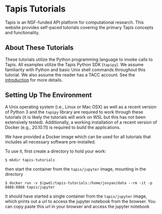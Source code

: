# Tapis Tutorials

Tapis is an NSF-funded API platform for computational research. This
website provides self-paced tutorials covering the primary Tapis concepts
and functionality. 

## About These Tutorials
These tutorials utilize the Python programming language to invoke calls to Tapis. All 
examples utilize the Tapis Python SDK (`tapipy`).  We assume familiarity with Python and basic Unix shell 
commands throughout this tutorial. We also assume the reader has a TACC account. See the 
[introduction](https://tapis-project.github.io/tutorials/intro/intro/) for more details.

## Setting Up The Environment
A Unix operating system (i.e., Linux or Mac OSX) as well as a recent version of Python 3 
and the `tapipy` library are required to work through these tutorials (it is likely the
tutorials will work on WSL but this has not been extensively tested). Additionally, a 
working installation of a recent version of Docker (e.g., 20.10.11) is required to build
the applications.

We have provided a Docker image which can be used for all tutorials that includes all 
necessary software pre-installed.

To use it, first create a directory to hold your work:

```
$ mkdir tapis-tutorials
```

then start the container from the `tapis/jupyter` image, mounting in the directory

```
$ docker run -v $(pwd)/tapis-tutorials:/home/jovyan/data --rm -it -p 8888:8888 tapis/jupyter
```

It should have started a single container from the `tapis/jupyter` image, which prints out a url to access the jupyter notebook from the browser.
You can copy paste this url in your browser and access the jupyter notebook